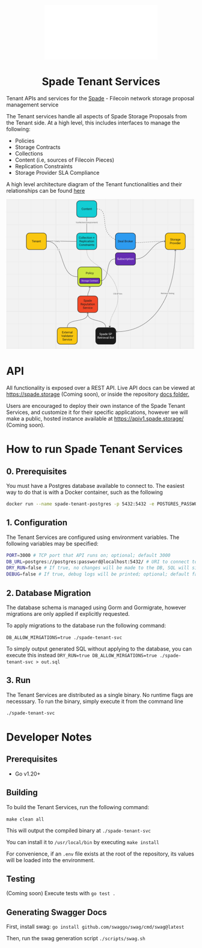 <div align=center>
<img src="docs/logo.png" width=300 />

# Spade Tenant Services
</div>


Tenant APIs and services for the [Spade](https://github.com/data-preservation-programs/spade) - Filecoin network storage proposal management service

The Tenant services handle all aspects of Spade Storage Proposals from the Tenant side. At a high level, this includes interfaces to manage the following:
- Policies
- Storage Contracts
- Collections
- Content (i.e, sources of Filecoin Pieces)
- Replication Constraints
- Storage Provider SLA Compliance

A high level architecture diagram of the Tenant functionalities and their relationships can be found [here](https://miro.com/app/board/uXjVMwfo8TM=/?share_link_id=267050417898) 

<img src="docs/arch-diagram.png" width=500 />

# API
All functionality is exposed over a REST API. Live API docs can be viewed at https://spade.storage (Coming soon), or inside the repository [docs folder.](https://github.com/data-preservation-programs/spade-tenant/tree/main/docs)

Users are encouraged to deploy their own instance of the Spade Tenant Services, and customize it for their specific applications, however we will make a public, hosted instance available at https://apiv1.spade.storage/ (Coming soon).

# How to run Spade Tenant Services

## 0. Prerequisites
You must have a Postgres database available to connect to. The easiest way to do that is with a Docker container, such as the following 

```bash
docker run --name spade-tenant-postgres -p 5432:5432 -e POSTGRES_PASSWORD=password -d postgres:14.7
```

## 1. Configuration
The Tenant Services are configured using environment variables. The following variables may be specified:

```bash
PORT=3000 # TCP port that API runs on; optional; default 3000 
DB_URL=postgres://postgres:password@localhost:5432/ # URI to connect to Postgres DB; required
DRY_RUN=false # If true, no changes will be made to the DB, SQL will simply be logged ; optional; default false
DEBUG=false # If true, debug logs will be printed; optional; default false
```

## 2. Database Migration
The database schema is managed using Gorm and Gormigrate, however migrations are only applied if explicitly requested.

To apply migrations to the database run the following command:

`DB_ALLOW_MIRGATIONS=true ./spade-tenant-svc`

To simply output generated SQL without applying to the database, you can execute this instead
`DRY_RUN=true DB_ALLOW_MIRGATIONS=true ./spade-tenant-svc > out.sql`

## 3. Run

The Tenant Services are distributed as a single binary. No runtime flags are necesssary. To run the binary, simply execute it from the command line

```bash
./spade-tenant-svc
```


# Developer Notes 

## Prerequisites
- Go v1.20+

## Building
To build the Tenant Services, run the following command:

`make clean all`

This will output the compiled binary at `./spade-tenant-svc`

You can install it to `/usr/local/bin` by executing `make install`

For convenience, if an `.env` file exists at the root of the repository, its values will be loaded into the environment.

## Testing
(Coming soon) Execute tests with `go test .`


## Generating Swagger Docs
First, install swag: 
`go install github.com/swaggo/swag/cmd/swag@latest`

Then, run the swag generation script
`./scripts/swag.sh`